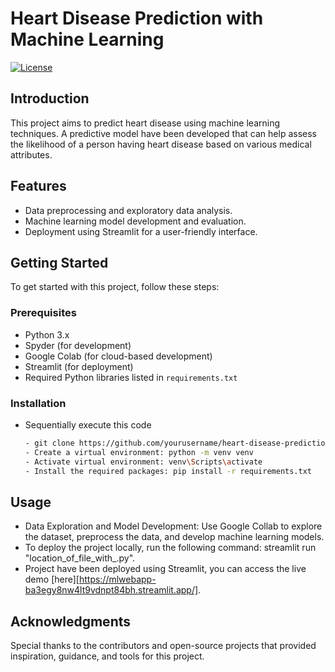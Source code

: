 # Heart Disease Prediction with Machine Learning

[![License](https://img.shields.io/badge/license-MIT-blue.svg)](https://opensource.org/licenses/MIT)

## Introduction

This project aims to predict heart disease using machine learning techniques. A predictive model have been developed that can help assess the likelihood of a person having heart disease based on various medical attributes.

## Features

- Data preprocessing and exploratory data analysis.
- Machine learning model development and evaluation.
- Deployment using Streamlit for a user-friendly interface.

## Getting Started

To get started with this project, follow these steps:

### Prerequisites

- Python 3.x
- Spyder (for development)
- Google Colab (for cloud-based development)
- Streamlit (for deployment)
- Required Python libraries listed in `requirements.txt`

### Installation

- Sequentially execute this code

   ```bash
   - git clone https://github.com/yourusername/heart-disease-prediction.git
   - Create a virtual environment: python -m venv venv
   - Activate virtual environment: venv\Scripts\activate
   - Install the required packages: pip install -r requirements.txt
   ```
## Usage
- Data Exploration and Model Development: Use Google Collab to explore the dataset, preprocess the data, and develop machine learning models.
- To deploy the project locally, run the following command: streamlit run "location_of_file_with_.py".
- Project have been deployed using Streamlit, you can access the live demo [here][https://mlwebapp-ba3egy8nw4lt9vdnpt84bh.streamlit.app/].

## Acknowledgments
Special thanks to the contributors and open-source projects that provided inspiration, guidance, and tools for this project.
